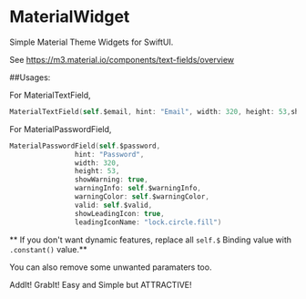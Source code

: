 # MaterialWidget

Simple Material Theme Widgets for SwiftUI.

See <https://m3.material.io/components/text-fields/overview>

##Usages:

For MaterialTextField,

```swift
MaterialTextField(self.$email, hint: "Email", width: 320, height: 53,showWarning: true,warningInfo: self.$info,valid: self.$valid, showLeadingIcon: true,leadingIconName: "account.circle.fill",showTailingIcon: true,tailingIconName: "account.circle.fill")
```


For MaterialPasswordField,


```swift
MaterialPasswordField(self.$password,
                hint: "Password",
                width: 320,
                height: 53,
                showWarning: true,
                warningInfo: self.$warningInfo,
                warningColor: self.$warningColor, 
                valid: self.$valid,
                showLeadingIcon: true,
                leadingIconName: "lock.circle.fill")
```

** If you don't want dynamic features, replace all ```self.$``` Binding value with ```.constant()``` value.**

You can also remove some unwanted paramaters too.

AddIt! GrabIt! Easy and Simple but ATTRACTIVE!




 


